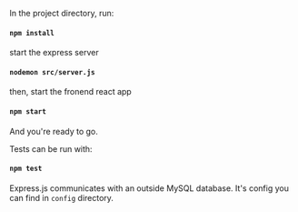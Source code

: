 In the project directory, run:

#### `npm install`

start the express server

#### `nodemon src/server.js`

then, start the fronend react app

#### `npm start`

And you're ready to go.

Tests can be run with:

#### `npm test`

Express.js communicates with an outside MySQL database. It's config you can find in `config` directory.
